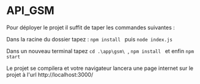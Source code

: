 # API_GSM

Pour déployer le projet il suffit de taper les commandes suivantes : 

Dans la racine du dossier tapez : `npm install ` puis `node index.js`

Dans un nouveau terminal tapez `cd .\app\gsm\ `, `npm install ` et enfin `npm start`

Le projet se compilera et votre navigateur lancera une page internet sur le projet à l'url http://localhost:3000/